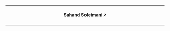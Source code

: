 <hr>
    <h4 align="center">Sahand Soleimani <a href="https://www.sahandsoleimani.ir">🡥</a></h4>
<hr>
